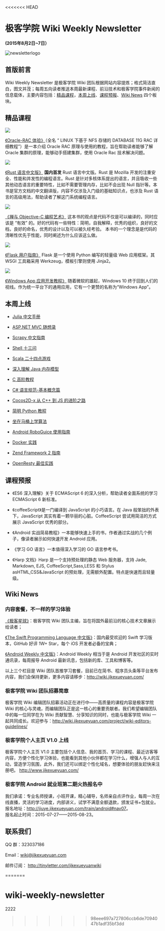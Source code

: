 <<<<<<< HEAD
# 极客学院 Wiki Weekly Newsletter  
 
**(2015年8月2日~7日）**

![newsletterlogo](images/newsletter-banner.jpg)  

## 首版前言

Wiki Weekly Newsletter 是极客学院 Wiki 团队根据网站内容提炼；格式简洁直白，图文并茂；每周五向读者推送本周最新课程、前沿技术和极客学院事件新闻的信息载体，主要内容包括：[精品课程](#name1)，[本周上线](#name2)、[课程预报](#name3)、[Wiki News](#name4) 四个板块。

<a name="name1"></a>
## 精品课程

![](images/oracle.jpg)

[《Oracle-RAC 体验》](http://wiki.jikexueyuan.com/project/oraclecluster/)（全名 “ LINUX 下基于 NFS 存储的 DATABASE 11G RAC 详细教程”）是一本介绍 Oracle RAC 原理与使用的教程，旨在帮助读者能够了解 Oracle 集群的原理，能够动手搭建集群，使用 Oracle Rac 技术解决问题。

![](images/rust.jpg)

[《Rust 语言中文版》](http://wiki.jikexueyuan.com/project/rust/) **国内首发** Rust 语言中文版。Rust 是 Mozilla 开发的注重安全、性能和并发性的编程语言。Rust 是针对多核体系提出的语言，并且吸收一些其他动态语言的重要特性，比如不需要管理内存，比如不会出现 Null 指针等。本书是官方文档的中文翻译版，内容不仅涉及入门级的基础知识点，也涉及 Rust 语言的高级用法，帮助读者了解这门系统编程语言。

![](images/objc.jpg)

[《禅与 Objective-C 编程艺术》](http://wiki.jikexueyuan.com/project/objc-zen-book/)
这本书的观点是代码不仅是可以编译的，同时应该是 “有效” 的。好的代码有一些特性：简明，自我解释，优秀的组织，良好的文档，良好的命名，优秀的设计以及可以被久经考验。 本书的一个理念是是代码的清晰性优先于性能，同时阐述为什么应该这么做。

![](images/flash.png)

[《Flask 用户指南》](http://wiki.jikexueyuan.com/project/flask-guide/)
Flask 是一个使用 Python 编写的轻量级 Web 应用框架。其 WSGI 工具箱采用 Werkzeug，模板引擎则使用 Jinja2。

![](images/window10.jpg)

[《Windows App 应用开发教程》](http://wiki.jikexueyuan.com/project/windowsappbook/)
随着微软的雄起，Windows 10 终于回到人们的视线。作为统一平台下的通用应用，它有一个更赞的名称为“Windows App”。

<a name="name2"></a>
## 本周上线

- [Julia 中文手册](http://wiki.jikexueyuan.com/project/julia-manual/)

- [ASP.NET MVC 随想录](http://wiki.jikexueyuan.com/project/think-in-asp-net-mvc/)

- [Scrapy 中文指南](http://wiki.jikexueyuan.com/project/scrapy/)

- [Shell 十三问](http://wiki.jikexueyuan.com/project/13-questions-of-shell/)

- [Scala 二十四点游戏](http://wiki.jikexueyuan.com/project/scala-twentyfour-game/)

- [深入理解 Java 内存模型](http://wiki.jikexueyuan.com/project/java-memory-model/)

- [C 高阶教程](http://wiki.jikexueyuan.com/project/c-advance/)

- [C# 语言规范-基本概念篇](http://wiki.jikexueyuan.com/project/csharp-Language-specification-three/)

- [Cocos2D-x 从 C++ 到 JS 的进阶之路](http://wiki.jikexueyuan.com/project/cocos2d-x-from-cplusplus-js/)
 
- [简明 Python 教程](http://wiki.jikexueyuan.com/project/simple-python-course/)

- [坐在马桶上学算法](http://wiki.jikexueyuan.com/project/easy-learn-algorithm/)

- [Android RoboGuice 使用指南](http://wiki.jikexueyuan.com/project/android-roboguice/)

- [Docker 实践](http://wiki.jikexueyuan.com/project/docker-practice/)

- [Zend Framework 2 指南](http://wiki.jikexueyuan.com/project/zend2-user-guide/)

- [OpenResty 最佳实践](http://wiki.jikexueyuan.com/project/openresty-best-practice/)

<a name="name3"></a>
## 课程预报

- 《ES6 深入理解》关于 ECMAScript 6 的深入分析，帮助读者全面系统的学习 ECMAScript 6 新标准。

- 《coffeeScript》是一门编译到 JavaScript 的小巧语言。在 Java 般笨拙的外表下，JavaScript 其实有着一颗华丽的心脏。CoffeeScript 尝试用简洁的方式展示 JavaScript 优秀的部分。

- 《Android 实战简易教程》一本能够快速上手的书，作者通过实战的几个例子，像读者展示如何快速开发 Android 应用。

- 《学习 GO 语言》一本值得深入学习的 GO 语言参考书。

- 《Harp 文档》Harp 是一个支持预处理的静态 Web 服务器，支持 Jade, Markdown, EJS, CoffeeScript,Sass,LESS 和 Stylus asHTML,CSS&JavaScript 的预处理，无需额外配置。特点是快速而且轻量级。

<a name="name4"></a>
## Wiki News

### 内容套餐，不一样的学习体验

[《极客星球》](http://wiki.jikexueyuan.com/project/wiki-journal-201507-1/)：极客学院 Wiki 团队主编，旨在将国外最前沿的核心技术文章展示给读者；

[《The Swift Programming Language 中文版》](http://wiki.jikexueyuan.com/project/swift/)：国内最受欢迎的 Swift 学习版本，GitHub 好评 1W+ Star，每个 iOS 开发者必备的宝典；

[《Android Weekly 中文版》](http://wiki.jikexueyuan.com/project/android-weekly/)：Android Weekly 相当于是 Android 开发社区的实时通讯录，每周报导 Android 最新讯息，包括新的库、工具和博客等。

以上三个栏目是 Wiki 团队首推学习套餐，目前已在简书、程序员头条等平台发布内容，我们会保持更新，更多内容请移步：<http://wiki.jikexueyuan.com/>

### 极客学院 Wiki 团队招募简章

极客学院 Wiki 编辑团队招募活动正在进行中——高质量的课程内容是极客学院 Wiki 的核心与灵魂，而编辑团队正是这一核心的重要贡献者。我们希望编辑团队中的每一位同学在为 Wiki 贡献智慧、分享知识的同时，也能与极客学院 Wiki 一起共同成长。欢迎参与：<http://wiki.jikexueyuan.com/project/wiki-editors-guidelines/>

### 极客学院个人主页 V1.0 上线

极客学院个人主页 V1.0 主要包括个人信息、我的首页、学习的课程、最近访客等内容，方便个性化学习体验，也能看到其他小伙伴都在学习什么，增强人与人的互动，营造学习氛围，此外，我们还可以绑定个性化域名，想要体验的朋友赶快来注册吧。
<http://www.jikexueyuan.com/>

### 极客学院 Android 就业班第二期火热报名中

我们承诺：专业名师授课，小班开课，精心辅导，名师亲自点评作业，每周一次在线直播，灵活的学习进度，内部讲义，试学不满意全额退款，颁发证书+包就业。  
报名地址：<http://jiuye.jikexueyuan.com/train/android#nav07>。  
报名起止时间：2015-07-27——2015-08-23。

## 联系我们

QQ 群：323037186

Email：wiki@jikexueyuan.com

邮件订阅： <http://tinyletter.com/jikexueyuanwiki>



=======
# wiki-weekly-newsletter

2222
>>>>>>> 98eee697a727806ccb6de7094047b1adf35bf3dd
